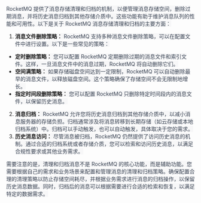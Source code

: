 <font style="color:rgb(55, 65, 81);background-color:rgb(247, 247, 248);">RocketMQ 提供了消息存储清理和归档的机制，以便管理消息存储空间，删除过期消息，并将历史消息归档到其他存储介质中。这些功能有助于维护消息队列的性能和可用性。以下是关于 RocketMQ 消息存储清理和归档的主要方面：</font>

1. **<font style="background-color:rgb(247, 247, 248);">消息文件删除策略：</font>**<font style="color:rgb(55, 65, 81);background-color:rgb(247, 247, 248);"> RocketMQ 支持多种消息文件删除策略，可以在配置文件中进行设置。以下是一些常见的策略：</font>
+ **<font style="background-color:rgb(247, 247, 248);">定时删除策略：</font>**<font style="color:rgb(55, 65, 81);background-color:rgb(247, 247, 248);"> 您可以配置 RocketMQ 定期删除过期的消息文件和索引文件。这样，一旦消息文件中的消息过期，RocketMQ 将自动删除它们。</font>
+ **<font style="background-color:rgb(247, 247, 248);">空间满策略：</font>**<font style="color:rgb(55, 65, 81);background-color:rgb(247, 247, 248);"> 如果存储磁盘空间达到一定限制，RocketMQ 可以自动删除最早的消息文件，以释放磁盘空间。这个策略确保了存储空间不会无限制地增长。</font>
+ **<font style="background-color:rgb(247, 247, 248);">指定时间段删除策略：</font>**<font style="color:rgb(55, 65, 81);background-color:rgb(247, 247, 248);"> 您可以配置 RocketMQ 只删除特定时间段内的消息文件，以保留历史消息。</font>
2. **<font style="background-color:rgb(247, 247, 248);">消息归档：</font>**<font style="color:rgb(55, 65, 81);background-color:rgb(247, 247, 248);"> RocketMQ 允许您将历史消息归档到其他存储介质中，以减小消息服务器的存储负担。归档通常涉及将消息转移到长期存储（如云存储或本地归档系统）中。归档可以手动触发，也可以自动触发，具体取决于您的需求。</font>
3. **<font style="background-color:rgb(247, 247, 248);">历史消息访问：</font>**<font style="color:rgb(55, 65, 81);background-color:rgb(247, 247, 248);"> 尽管消息被归档，RocketMQ 仍然提供了访问历史消息的机制。通过合适的归档系统或者存储介质，您可以检索和访问历史消息，以满足合规性要求或其他业务需求。</font>

<font style="color:rgb(55, 65, 81);background-color:rgb(247, 247, 248);">需要注意的是，清理和归档消息不是 RocketMQ 的核心功能，而是辅助功能。您需要根据自己的需求和业务场景来配置和管理消息的清理和归档策略。确保配置合理的清理策略以防止存储空间耗尽，并根据业务需求进行消息的归档操作，以保留历史消息数据。同时，归档后的消息可以根据需要进行合适的检索和恢复，以满足特定的数据需求。</font>

